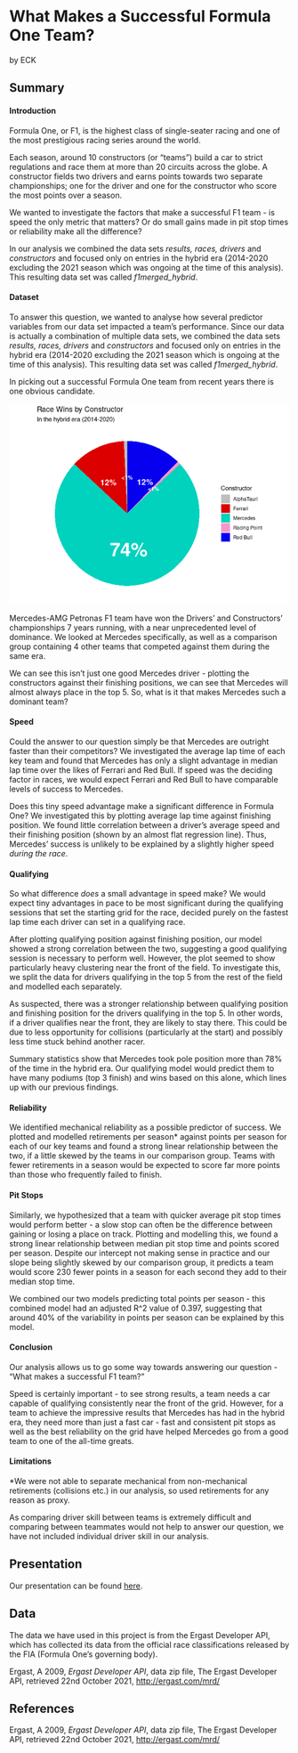 What Makes a Successful Formula One Team?
================
by ECK

## Summary

#### Introduction

Formula One, or F1, is the highest class of single-seater racing and one
of the most prestigious racing series around the world.

Each season, around 10 constructors (or “teams”) build a car to strict
regulations and race them at more than 20 circuits across the globe. A
constructor fields two drivers and earns points towards two separate
championships; one for the driver and one for the constructor who score
the most points over a season.

We wanted to investigate the factors that make a successful F1 team - is
speed the only metric that matters? Or do small gains made in pit stop
times or reliability make all the difference?

In our analysis we combined the data sets *results, races, drivers* and
*constructors* and focused only on entries in the hybrid era (2014-2020
excluding the 2021 season which was ongoing at the time of this
analysis). This resulting data set was called *f1merged_hybrid*.

#### Dataset

To answer this question, we wanted to analyse how several predictor
variables from our data set impacted a team’s performance. Since our
data is actually a combination of multiple data sets, we combined the
data sets *results, races, drivers* and *constructors* and focused only
on entries in the hybrid era (2014-2020 excluding the 2021 season which
is ongoing at the time of this analysis). This resulting data set was
called *f1merged_hybrid*.

In picking out a successful Formula One team from recent years there is
one obvious candidate.

![](README_files/figure-gfm/wins-pie-chart-1.png)<!-- -->

Mercedes-AMG Petronas F1 team have won the Drivers’ and Constructors’
championships 7 years running, with a near unprecedented level of
dominance. We looked at Mercedes specifically, as well as a comparison
group containing 4 other teams that competed against them during the
same era.

We can see this isn’t just one good Mercedes driver - plotting the
constructors against their finishing positions, we can see that Mercedes
will almost always place in the top 5. So, what is it that makes
Mercedes such a dominant team?

#### Speed

Could the answer to our question simply be that Mercedes are outright
faster than their competitors? We investigated the average lap time of
each key team and found that Mercedes has only a slight advantage in
median lap time over the likes of Ferrari and Red Bull. If speed was the
deciding factor in races, we would expect Ferrari and Red Bull to have
comparable levels of success to Mercedes.

Does this tiny speed advantage make a significant difference in Formula
One? We investigated this by plotting average lap time against finishing
position. We found little correlation between a driver’s average speed
and their finishing position (shown by an almost flat regression line).
Thus, Mercedes’ success is unlikely to be explained by a slightly higher
speed *during the race*.

#### Qualifying

So what difference *does* a small advantage in speed make? We would
expect tiny advantages in pace to be most significant during the
qualifying sessions that set the starting grid for the race, decided
purely on the fastest lap time each driver can set in a qualifying race.

After plotting qualifying position against finishing position, our model
showed a strong correlation between the two, suggesting a good
qualifying session is necessary to perform well. However, the plot
seemed to show particularly heavy clustering near the front of the
field. To investigate this, we split the data for drivers qualifying in
the top 5 from the rest of the field and modelled each separately.

As suspected, there was a stronger relationship between qualifying
position and finishing position for the drivers qualifying in the top 5.
In other words, if a driver qualifies near the front, they are likely to
stay there. This could be due to less opportunity for collisions
(particularly at the start) and possibly less time stuck behind another
racer.

Summary statistics show that Mercedes took pole position more than 78%
of the time in the hybrid era. Our qualifying model would predict them
to have many podiums (top 3 finish) and wins based on this alone, which
lines up with our previous findings.

#### Reliability

We identified mechanical reliability as a possible predictor of success.
We plotted and modelled retirements per season\* against points per
season for each of our key teams and found a strong linear relationship
between the two, if a little skewed by the teams in our comparison
group. Teams with fewer retirements in a season would be expected to
score far more points than those who frequently failed to finish.

#### Pit Stops

Similarly, we hypothesized that a team with quicker average pit stop
times would perform better - a slow stop can often be the difference
between gaining or losing a place on track. Plotting and modelling this,
we found a strong linear relationship between median pit stop time and
points scored per season. Despite our intercept not making sense in
practice and our slope being slightly skewed by our comparison group, it
predicts a team would score 230 fewer points in a season for each second
they add to their median stop time.

We combined our two models predicting total points per season - this
combined model had an adjusted R^2 value of 0.397, suggesting that
around 40% of the variability in points per season can be explained by
this model.

#### Conclusion

Our analysis allows us to go some way towards answering our question -
“What makes a successful F1 team?”

Speed is certainly important - to see strong results, a team needs a car
capable of qualifying consistently near the front of the grid. However,
for a team to achieve the impressive results that Mercedes has had in
the hybrid era, they need more than just a fast car - fast and
consistent pit stops as well as the best reliability on the grid have
helped Mercedes go from a good team to one of the all-time greats.

#### Limitations

\*We were not able to separate mechanical from non-mechanical
retirements (collisions etc.) in our analysis, so used retirements for
any reason as proxy.

As comparing driver skill between teams is extremely difficult and
comparing between teammates would not help to answer our question, we
have not included individual driver skill in our analysis.

## Presentation

Our presentation can be found [here](presentation/presentation.html).

## Data

The data we have used in this project is from the Ergast Developer API,
which has collected its data from the official race classifications
released by the FIA (Formula One’s governing body).

Ergast, A 2009, *Ergast Developer API*, data zip file, The Ergast
Developer API, retrieved 22nd October 2021, <http://ergast.com/mrd/>

## References

Ergast, A 2009, *Ergast Developer API*, data zip file, The Ergast
Developer API, retrieved 22nd October 2021, <http://ergast.com/mrd/>
